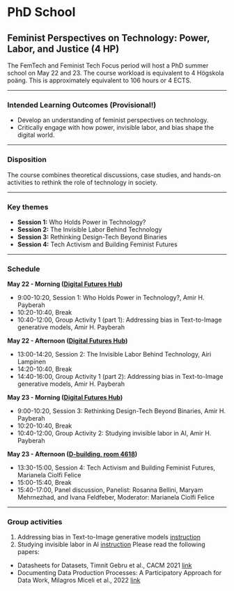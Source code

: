 # PhD School
## Feminist Perspectives on Technology: Power, Labor, and Justice (4 HP)
The FemTech and Feminist Tech Focus period will host a PhD summer school on May 22 and 23. The course workload is equivalent to 4 Högskola poäng. This is approximately equivalent to 106 hours or 4 ECTS. 

---

### Intended Learning Outcomes (Provisional!)
- Develop an understanding of feminist perspectives on technology.
- Critically engage with how power, invisible labor, and bias shape the digital world.

---

### Disposition
The course combines theoretical discussions, case studies, and hands-on activities to rethink the role of technology in society.

---

### Key themes
- **Session 1:** Who Holds Power in Technology?
- **Session 2:** The Invisible Labor Behind Technology
- **Session 3:** Rethinking Design-Tech Beyond Binaries
- **Session 4:** Tech Activism and Building Feminist Futures

---

### Schedule
**May 22 - Morning ([Digital Futures Hub](https://www.google.se/maps/place/Digital+Futures/@59.3472396,18.0723632,17z/data=!3m1!4b1!4m6!3m5!1s0x465f9de616778af7:0x5838374d0c22d332!8m2!3d59.3472396!4d18.0723632!16s%2Fg%2F11kv7pn2qr?entry=ttu&g_ep=EgoyMDI1MDUxNS4wIKXMDSoASAFQAw%3D%3D))**
- 9:00-10:20, Session 1: Who Holds Power in Technology?, Amir H. Payberah
- 10:20-10:40, Break
- 10:40-12:00, Group Activity 1 (part 1): Addressing bias in Text-to-Image generative models, Amir H. Payberah

**May 22 - Afternoon ([Digital Futures Hub](https://www.google.se/maps/place/Digital+Futures/@59.3472396,18.0723632,17z/data=!3m1!4b1!4m6!3m5!1s0x465f9de616778af7:0x5838374d0c22d332!8m2!3d59.3472396!4d18.0723632!16s%2Fg%2F11kv7pn2qr?entry=ttu&g_ep=EgoyMDI1MDUxNS4wIKXMDSoASAFQAw%3D%3D))**
- 13:00-14:20, Session 2: The Invisible Labor Behind Technology, Airi Lampinen
- 14:20-10:40, Break
- 14:40-16:00, Group Activity 1 (part 2): Addressing bias in Text-to-Image generative models, Amir H. Payberah

**May 23 - Morning ([Digital Futures Hub](https://www.google.se/maps/place/Digital+Futures/@59.3472396,18.0723632,17z/data=!3m1!4b1!4m6!3m5!1s0x465f9de616778af7:0x5838374d0c22d332!8m2!3d59.3472396!4d18.0723632!16s%2Fg%2F11kv7pn2qr?entry=ttu&g_ep=EgoyMDI1MDUxNS4wIKXMDSoASAFQAw%3D%3D))**
- 9:00-10:20, Session 3: Rethinking Design-Tech Beyond Binaries, Amir H. Payberah
- 10:20-10:40, Break
- 10:40-12:00, Group Activity 2: Studying invisible labor in AI, Amir H. Payberah

**May 23 - Afternoon ([D-building, room 4618](https://www.kth.se/places/room/id/33de4c8c-89cc-458e-bbfb-e271e677f886?l=en))**
- 13:30-15:00, Session 4: Tech Activism and Building Feminist Futures, Marianela Ciolfi Felice
- 15:00-15:40, Break
- 15:40-17:00, Panel discussion, Panelist: Rosanna Bellini, Maryam Mehrnezhad, and Ivana Feldfeber, Moderator: Marianela Ciolfi Felice

---

### Group activities
1. Addressing bias in Text-to-Image generative models [instruction](https://docs.google.com/document/d/1Z8s9qTntFXS4LEWdzBrHa8sMfOHCzkt3tDcGnz5aJSE/edit?usp=sharing)
2. Studying invisible labor in AI [instruction](https://docs.google.com/document/d/1WdmUcncgxE1uSQxZgVitU4vkH-hFG2WzMpKW35E8zSo/edit?usp=sharing)
Please read the following papers:
- Datasheets for Datasets, Timnit Gebru et al., CACM 2021 [link](https://arxiv.org/pdf/1803.09010)
- Documenting Data Production Processes: A Participatory Approach for Data Work, Milagros Miceli et al., 2022 [link](https://arxiv.org/pdf/2207.04958)

